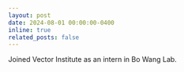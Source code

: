 ```yaml
---
layout: post
date: 2024-08-01 00:00:00-0400
inline: true
related_posts: false
---
```


Joined Vector Institute as an intern in Bo Wang Lab.
